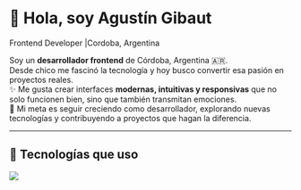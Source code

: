 # 👋 Hola, soy Agustín Gibaut  

 Frontend Developer |Cordoba, Argentina

Soy un **desarrollador frontend** de Córdoba, Argentina 🇦🇷.  
Desde chico me fascinó la tecnología y hoy busco convertir esa pasión en proyectos reales.  
✨ Me gusta crear interfaces **modernas, intuitivas y responsivas** que no solo funcionen bien, sino que también transmitan emociones.  
🚀 Mi meta es seguir creciendo como desarrollador, explorando nuevas tecnologías y contribuyendo a proyectos que hagan la diferencia.  

---

## 🚀 Tecnologías que uso  
<p align="left">
  <img src="https://skillicons.dev/icons?i=html,css,bootstrap,js,react,nodejs,git,github" />
</p>




